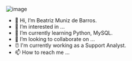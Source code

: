 ![image](https://user-images.githubusercontent.com/72519421/198845401-0c9844a1-be53-4889-943c-23dfbee4b690.png)


- 👋 Hi, I’m Beatriz Muniz de Barros.
- 👀 I’m interested in ...
- 🌱 I’m currently learning Python, MySQL.
- 💞️ I’m looking to collaborate on ...
- ⏰ I'm currently working as a Support Analyst.
- 📫 How to reach me ...

<!---
beatrizmb2004/beatrizmb2004 is a ✨ special ✨ repository because its `README.md` (this file) appears on your GitHub profile.
You can click the Preview link to take a look at your changes.
--->
